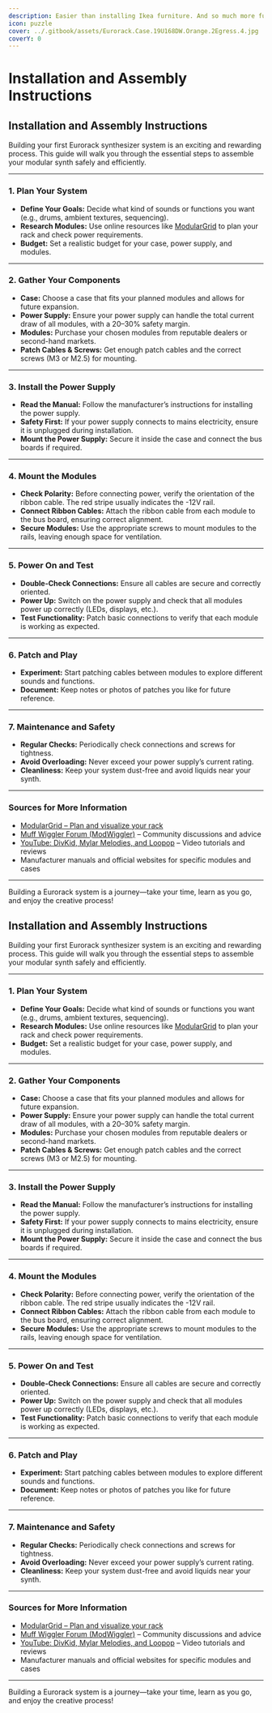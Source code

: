 ```yaml
---
description: Easier than installing Ikea furniture. And so much more fun!
icon: puzzle
cover: ../.gitbook/assets/Eurorack.Case.19U168DW.Orange.2Egress.4.jpg
coverY: 0
---
```


# Installation and Assembly Instructions

## Installation and Assembly Instructions

Building your first Eurorack synthesizer system is an exciting and rewarding process. This guide will walk you through the essential steps to assemble your modular synth safely and efficiently.

***

### 1. Plan Your System

* **Define Your Goals:** Decide what kind of sounds or functions you want (e.g., drums, ambient textures, sequencing).
* **Research Modules:** Use online resources like [ModularGrid](https://www.modulargrid.net/) to plan your rack and check power requirements.
* **Budget:** Set a realistic budget for your case, power supply, and modules.

***

### 2. Gather Your Components

* **Case:** Choose a case that fits your planned modules and allows for future expansion.
* **Power Supply:** Ensure your power supply can handle the total current draw of all modules, with a 20–30% safety margin.
* **Modules:** Purchase your chosen modules from reputable dealers or second-hand markets.
* **Patch Cables & Screws:** Get enough patch cables and the correct screws (M3 or M2.5) for mounting.

***

### 3. Install the Power Supply

* **Read the Manual:** Follow the manufacturer’s instructions for installing the power supply.
* **Safety First:** If your power supply connects to mains electricity, ensure it is unplugged during installation.
* **Mount the Power Supply:** Secure it inside the case and connect the bus boards if required.

***

### 4. Mount the Modules

* **Check Polarity:** Before connecting power, verify the orientation of the ribbon cable. The red stripe usually indicates the -12V rail.
* **Connect Ribbon Cables:** Attach the ribbon cable from each module to the bus board, ensuring correct alignment.
* **Secure Modules:** Use the appropriate screws to mount modules to the rails, leaving enough space for ventilation.

***

### 5. Power On and Test

* **Double-Check Connections:** Ensure all cables are secure and correctly oriented.
* **Power Up:** Switch on the power supply and check that all modules power up correctly (LEDs, displays, etc.).
* **Test Functionality:** Patch basic connections to verify that each module is working as expected.

***

### 6. Patch and Play

* **Experiment:** Start patching cables between modules to explore different sounds and functions.
* **Document:** Keep notes or photos of patches you like for future reference.

***

### 7. Maintenance and Safety

* **Regular Checks:** Periodically check connections and screws for tightness.
* **Avoid Overloading:** Never exceed your power supply’s current rating.
* **Cleanliness:** Keep your system dust-free and avoid liquids near your synth.

***

### Sources for More Information

* [ModularGrid – Plan and visualize your rack](https://www.modulargrid.net/)
* [Muff Wiggler Forum (ModWiggler)](https://www.modwiggler.com/) – Community discussions and advice
* [YouTube: DivKid, Mylar Melodies, and Loopop](https://www.youtube.com/) – Video tutorials and reviews
* Manufacturer manuals and official websites for specific modules and cases

***

Building a Eurorack system is a journey—take your time, learn as you go, and enjoy the creative process!

## Installation and Assembly Instructions

Building your first Eurorack synthesizer system is an exciting and rewarding process. This guide will walk you through the essential steps to assemble your modular synth safely and efficiently.

***

### 1. Plan Your System

* **Define Your Goals:** Decide what kind of sounds or functions you want (e.g., drums, ambient textures, sequencing).
* **Research Modules:** Use online resources like [ModularGrid](https://www.modulargrid.net/) to plan your rack and check power requirements.
* **Budget:** Set a realistic budget for your case, power supply, and modules.

***

### 2. Gather Your Components

* **Case:** Choose a case that fits your planned modules and allows for future expansion.
* **Power Supply:** Ensure your power supply can handle the total current draw of all modules, with a 20–30% safety margin.
* **Modules:** Purchase your chosen modules from reputable dealers or second-hand markets.
* **Patch Cables & Screws:** Get enough patch cables and the correct screws (M3 or M2.5) for mounting.

***

### 3. Install the Power Supply

* **Read the Manual:** Follow the manufacturer’s instructions for installing the power supply.
* **Safety First:** If your power supply connects to mains electricity, ensure it is unplugged during installation.
* **Mount the Power Supply:** Secure it inside the case and connect the bus boards if required.

***

### 4. Mount the Modules

* **Check Polarity:** Before connecting power, verify the orientation of the ribbon cable. The red stripe usually indicates the -12V rail.
* **Connect Ribbon Cables:** Attach the ribbon cable from each module to the bus board, ensuring correct alignment.
* **Secure Modules:** Use the appropriate screws to mount modules to the rails, leaving enough space for ventilation.

***

### 5. Power On and Test

* **Double-Check Connections:** Ensure all cables are secure and correctly oriented.
* **Power Up:** Switch on the power supply and check that all modules power up correctly (LEDs, displays, etc.).
* **Test Functionality:** Patch basic connections to verify that each module is working as expected.

***

### 6. Patch and Play

* **Experiment:** Start patching cables between modules to explore different sounds and functions.
* **Document:** Keep notes or photos of patches you like for future reference.

***

### 7. Maintenance and Safety

* **Regular Checks:** Periodically check connections and screws for tightness.
* **Avoid Overloading:** Never exceed your power supply’s current rating.
* **Cleanliness:** Keep your system dust-free and avoid liquids near your synth.

***

### Sources for More Information

* [ModularGrid – Plan and visualize your rack](https://www.modulargrid.net/)
* [Muff Wiggler Forum (ModWiggler)](https://www.modwiggler.com/) – Community discussions and advice
* [YouTube: DivKid, Mylar Melodies, and Loopop](https://www.youtube.com/) – Video tutorials and reviews
* Manufacturer manuals and official websites for specific modules and cases

***

Building a Eurorack system is a journey—take your time, learn as you go, and enjoy the creative process!
